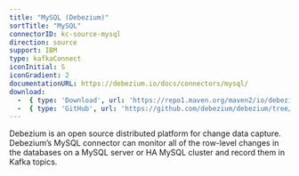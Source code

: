 ```yaml
---
title: "MySQL (Debezium)"
sortTitle: "MySQL"
connectorID: kc-source-mysql
direction: source
support: IBM
type: kafkaConnect
iconInitial: S
iconGradient: 2
documentationURL: https://debezium.io/docs/connectors/mysql/
download:
  -  { type: 'Download', url: 'https://repo1.maven.org/maven2/io/debezium/debezium-connector-mysql/' }
  -  { type: 'GitHub', url: 'https://github.com/debezium/debezium/tree/master/debezium-connector-mysql' }
---
```


Debezium is an open source distributed platform for change data capture. Debezium’s MySQL connector can monitor all of the row-level changes in the databases on a MySQL server or HA MySQL cluster and record them in Kafka topics.
